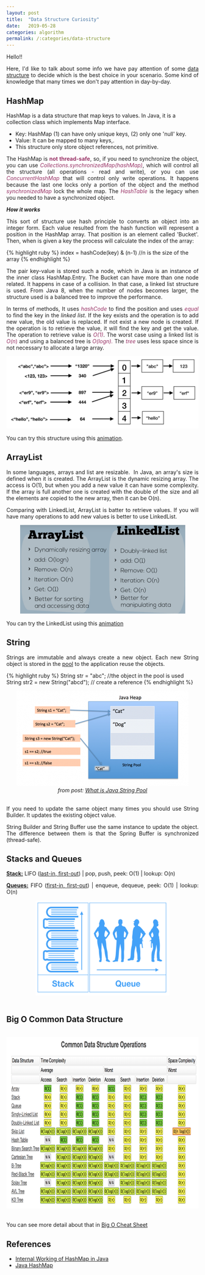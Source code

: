 ```yaml
---
layout: post
title:  "Data Structure Curiosity"
date:   2019-05-28
categories: algorithm
permalink: /:categories/data-structure
---
```


Hello!!

<p style="text-align: justify;">Here, I'd like to talk about some info we have pay attention of some <a href="https://en.wikipedia.org/wiki/List_of_data_structures">data structure</a> to decide which is the best choice in your scenario. Some kind of knowledge that many times we don't pay attention in day-by-day.</p>

<h2>HashMap</h2>

HashMap is a data structure that map keys to values. In Java, it is a collection class which implements Map interface.

<ul>
	<li>Key: HashMap (1) can have only unique keys, (2) only one 'null' key.</li>
	<li>Value: It can be mapped to many keys,.</li>
	<li>This structure only store <span style="color: var(--color-neutral-600);">object references, not primitive.</span></li>
</ul>

<p style="text-align: justify;">The HashMap is <span style="color: #993366;"><strong>not thread-safe</strong></span>, so, if you need to synchronize the object, you can use <span style="color: #993366;"><em>Collections.synchronizedMap(hashMap)</em></span>, which will control all the structure (all operations - read and write), or you can use <em><span style="color: #993366;">ConcurrentHashMap</span></em> that will control only write operations. It happens because the last one locks only a portion of the object and the method <span style="color: #993366;"><em>synchronizedMap </em></span>lock the whole map. The <span style="color: #993366;"><em>HashTable</em></span> is the legacy when you needed to have a synchronized object.</p>

<strong><em>How it works</em></strong>

<p style="text-align: justify;">This sort of structure use hash principle to converts an object into an integer form. Each value resulted from the hash function will represent a position in the HashMap array. That position is an element called 'Bucket'. Then, when is given a key the process will calculate the index of the array:</p>

{% highlight ruby %}
  index = hashCode(key) & (n-1) //n is the size of the array
{% endhighlight %}

<p style="text-align: justify;">The pair key-value is stored such a node, which in Java is an instance of the inner class HashMap.Entry. The Bucket can have more than one node related. It happens in case of a collision. In that case, a linked list structure is used. From Java 8, when the number of nodes becomes larger, the structure used is a balanced tree to improve the performance.</p>

<p style="text-align: justify;">In terms of methods, It uses <em><span style="color: #993366;">hashCode</span></em> to find the position and uses <span style="color: #993366;"><em>equal</em></span> to find the key in the <em>linked list</em>. If the key exists and the operation is to add new value, the old value is replaced. If not exist a new node is created. If the operation is to retrieve the value, it will find the key and get the value. The operation to retrieve value is <span style="color: #993366;"><em>O(1)</em></span>. The worst case using a linked list is<span style="color: #993366;"><em> O(n</em>)</span> and using a balanced tree is <span style="color: #993366;"><em>O(logn). </em></span>The <em><span style="color: #993366;">tree</span></em> uses less space since is not necessary to allocate a large array.</p>

<img src="/img/datastructure/HASH.png" width="504" height="189">

You can try this structure using this <a href="https://www.cs.usfca.edu/~galles/visualization/OpenHash.html">animation</a>.

<h2>ArrayList</h2>

<p style="text-align: justify;">In some languages, arrays and list are resizable.  In Java, an array's size is defined when it is created. The ArrayList is the dynamic resizing array. The access is O(1), but when you add a new value it can have some complexity. If the array is full another one is created with the double of the size and all the elements are copied to the new array, then it can be O(n).</p>

<p style="text-align: justify;">Comparing with LinkedList, ArrayList is batter to retrieve values. If you will have many operations to add new values is better to use LinkedList.</p>

<center>
  <img src="/img/datastructure/arraylistvslinkedlist.png" width="433" height="232">
</center>

<p style="text-align: justify;">You can try the LinkedList using this <a href="https://visualgo.net/en/list">animation</a></p>

<h2>String</h2>

<p style="text-align: justify;">Strings are immutable and always create a new object. Each new String object is stored in the <a href="https://www.journaldev.com/797/what-is-java-string-pool" >pool</a> to the application reuse the objects.</p>

{% highlight ruby %}
  String str = "abc"; //the object in the pool is used
  String str2 = new String("abcd"); // create a reference</pre>
{% endhighlight %}


<center>
  <img src="/img/datastructure/string-pool-java.png" width="450" height="249">
  <br/>
  <em>from post: <a href="https://www.journaldev.com/797/what-is-java-string-pool" >What is Java String Pool</a></em>
</center>
<br/>

<p style="text-align: justify;">If you need to update the same object many times you should use String Builder. It updates the existing object value.</p>

<p style="text-align: justify;">String Builder and String Buffer use the same instance to update the object. The difference between them is that the Spring Buffer is synchronized (thread-safe).</p>

<h2>Stacks and Queues</h2>

<p style="text-align: justify;"><a href="https://www.studytonight.com/data-structures/stack-data-structure"><strong>Stack:</strong></a> LIFO (<a href="https://en.wikipedia.org/wiki/FIFO_and_LIFO_accounting#LIFO">last-in, first-out</a>) | pop, push, peek: O(1) | lookup: O(n)</p>

<p style="text-align: justify;"><a href="https://www.studytonight.com/data-structures/queue-data-structure"><strong>Queues:</strong></a> FIFO (<a href="https://en.wikipedia.org/wiki/FIFO_(computing_and_electronics)">first-in, first-out</a>) | enqueue, dequeue, peek: O(1) | lookup: O(n) </p>

<center>
  <img src="/img/datastructure/stackqueue.png" width="350" height="249">
</center>
<br/>

<h2>Big O Common Data Structure</h2>

<br/>
<center>
  <img src="/img/datastructure/bigo.png" width="650" height="449">
</center>
<br/>

<p>You can see more detail about that in <a href="https://www.bigocheatsheet.com/">Big O Cheat Sheet</a></p>

<h2>References</h2>

<ul>
	<li class="entry-title"><a href="https://www.geeksforgeeks.org/internal-working-of-hashmap-java/" >Internal Working of HashMap in Java</a></li>
	<li><a href="https://howtodoinjava.com/java-hashmap/" >Java HashMap</a></li>
</ul>

